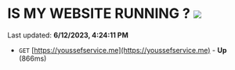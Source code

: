 # IS MY WEBSITE RUNNING ? [![](https://img.shields.io/static/v1?label=Sponsor&message=%E2%9D%A4&logo=GitHub&color=%23fe8e86)](https://github.com/sponsors/<username>)

Last updated: **6/12/2023, 4:24:11 PM**

- `GET` [https://youssefservice.me](https://youssefservice.me) - **Up** (866ms)
